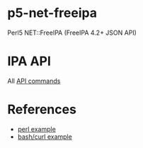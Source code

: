 # p5-net-freeipa
Perl5 NET::FreeIPA (FreeIPA 4.2+ JSON API)

# IPA API
All [API commands][freeipa_api_list]

# References

* [perl example][api_perl_example]
* [bash/curl example][bokovoy_blog_json_rpc]

[bokovoy_blog_json_rpc]: https://vda.li/en/posts/2015/05/28/talking-to-freeipa-api-with-sessions/
[freeipa_api_list]: https://git.fedorahosted.org/cgit/freeipa.git/tree/API.txt
[api_perl_example]: https://www.redhat.com/archives/freeipa-users/2015-November/msg00132.html
